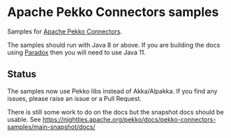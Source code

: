 # Apache Pekko Connectors samples

Samples for [Apache Pekko Connectors](https://pekko.apache.org/docs/pekko-connectors/current/).

The samples should run with Java 8 or above. If you are building the docs using [Paradox](https://developer.lightbend.com/docs/paradox/current/index.html)
then you will need to use Java 11.

## Status

The samples now use Pekko libs instead of Akka/Alpakka. If you find any issues, please raise an issue or a Pull Request.

There is still some work to do on the docs but the snapshot docs should be usable. See https://nightlies.apache.org/pekko/docs/pekko-connectors-samples/main-snapshot/docs/
